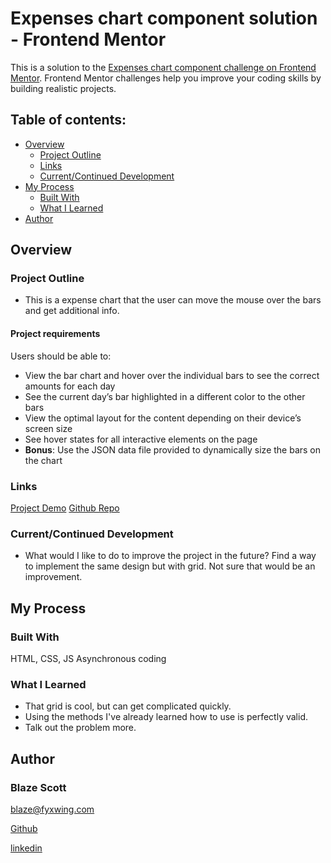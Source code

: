 # Expenses chart component solution - Frontend Mentor

This is a solution to the [Expenses chart component challenge on Frontend Mentor](https://www.frontendmentor.io/challenges/expenses-chart-component-e7yJBUdjwt). Frontend Mentor challenges help you improve your coding skills by building realistic projects.

## Table of contents:

- [Overview](#overview)
  - [Project Outline](#project-outline)
  - [Links](#links)
  - [Current/Continued Development](#current/continued-development)
- [My Process](#my-process)
  - [Built With](#built-with)
  - [What I Learned](#what-i-learned)
- [Author](#author)

## Overview

### Project Outline

- This is a expense chart that the user can move the mouse over the bars and get additional info.

#### Project requirements

Users should be able to:

- View the bar chart and hover over the individual bars to see the correct amounts for each day
- See the current day’s bar highlighted in a different color to the other bars
- View the optimal layout for the content depending on their device’s screen size
- See hover states for all interactive elements on the page
- **Bonus**: Use the JSON data file provided to dynamically size the bars on the chart

### Links

[Project Demo](https://sparkly-squirrel-e6c6c1.netlify.app/)
[Github Repo](https://github.com/ablueblaze/FM-005-expenses-chart-component)

### Current/Continued Development

- What would I like to do to improve the project in the future?
  Find a way to implement the same design but with grid.
  Not sure that would be an improvement.

## My Process

### Built With

HTML, CSS, JS
Asynchronous coding

### What I Learned

- That grid is cool, but can get complicated quickly.
- Using the methods I've already learned how to use is perfectly valid.
- Talk out the problem more.

## Author

### Blaze Scott

<blaze@fyxwing.com>

[Github](https://github.com/ablueblaze)

[linkedin](https://www.linkedin.com/in/blaze-scott-3672b891/)

